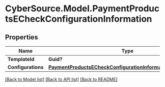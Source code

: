 # CyberSource.Model.PaymentProductsECheckConfigurationInformation
## Properties

Name | Type | Description | Notes
------------ | ------------- | ------------- | -------------
**TemplateId** | **Guid?** |  | [optional] 
**Configurations** | [**PaymentProductsECheckConfigurationInformationConfigurations**](PaymentProductsECheckConfigurationInformationConfigurations.md) |  | [optional] 

[[Back to Model list]](../README.md#documentation-for-models) [[Back to API list]](../README.md#documentation-for-api-endpoints) [[Back to README]](../README.md)

